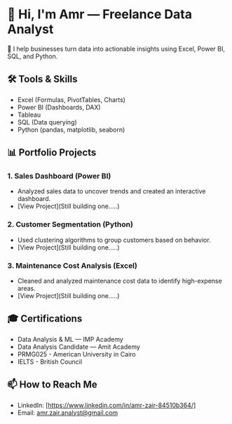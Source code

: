 # 👋 Hi, I'm Amr — Freelance Data Analyst

🚀 I help businesses turn data into actionable insights using Excel, Power BI, SQL, and Python.

## 🛠 Tools & Skills
- Excel (Formulas, PivotTables, Charts)
- Power BI (Dashboards, DAX)
- Tableau
- SQL (Data querying)
- Python (pandas, matplotlib, seaborn)

## 📊 Portfolio Projects

### 1. Sales Dashboard (Power BI)
- Analyzed sales data to uncover trends and created an interactive dashboard.
- [View Project](Still building one.....)

### 2. Customer Segmentation (Python)
- Used clustering algorithms to group customers based on behavior.
- [View Project](Still building one.....)

### 3. Maintenance Cost Analysis (Excel)
- Cleaned and analyzed maintenance cost data to identify high-expense areas.
- [View Project](Still building one.....)

## 🎓 Certifications
- Data Analysis & ML — IMP Academy
- Data Analysis Candidate — Amit Academy
- PRMG025 - American University in Cairo
- IELTS - British Council 

## 📫 How to Reach Me
- LinkedIn: [https://www.linkedin.com/in/amr-zair-84510b364/]
- Email: amr.zair.analyst@gmail.com
